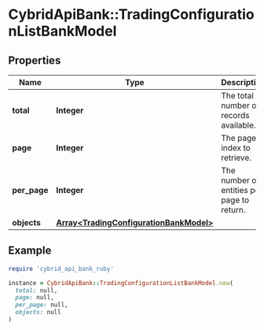 # CybridApiBank::TradingConfigurationListBankModel

## Properties

| Name | Type | Description | Notes |
| ---- | ---- | ----------- | ----- |
| **total** | **Integer** | The total number of records available. | [optional] |
| **page** | **Integer** | The page index to retrieve. | [optional] |
| **per_page** | **Integer** | The number of entities per page to return. | [optional] |
| **objects** | [**Array&lt;TradingConfigurationBankModel&gt;**](TradingConfigurationBankModel.md) |  | [optional] |

## Example

```ruby
require 'cybrid_api_bank_ruby'

instance = CybridApiBank::TradingConfigurationListBankModel.new(
  total: null,
  page: null,
  per_page: null,
  objects: null
)
```

